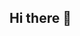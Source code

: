 ## Hi there 👋

<!--
**Rambangmajiok/Rambangmajiok** is a ✨ _special_ ✨ repository because its `README.md` (this file) appears on your GitHub profile.

Here are some ideas to get you started:

- 🔭 I’m not currently working. 
- 🌱 I’m currently learning computer programming. 
- 👯 I’m looking to collaborate on ...
- 🤔 I’m looking for help with ...
- 💬 Ask me about ...
- 📫 How to reach me: through my email; rambangmajiok@gmail.com
- 😄 Pronouns: ...
- ⚡ Fun fact: ...
-->
